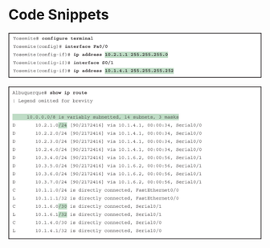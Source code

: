 # Code Snippets

[![Images](images/vol1_appm-1.jpg)](vol1_appm.xhtml#appm-1a)

[![Images](images/vol1_appm-2.jpg)](vol1_appm.xhtml#appm-2a)